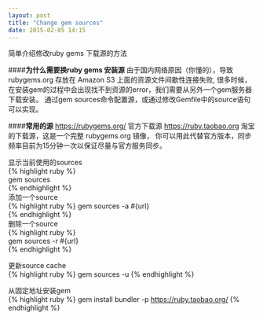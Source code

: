 ```yaml
---
layout: post
title: "Change gem sources"
date: 2015-02-05 14:15
---
```

简单介绍修改ruby gems 下载源的方法

####<b>为什么需要换ruby gems 安装源</b>
由于国内网络原因（你懂的），导致 rubygems.org 存放在 Amazon S3 上面的资源文件间歇性连接失败,
很多时候，在安装gem的过程中会出现找不到资源的error，我们需要从另外一个gem服务器下载安装。
通过gem sources命令配置源，或通过修改Gemfile中的source语句可以实现。

####<b>常用的源</b>
https://rubygems.org/ 官方下载源
https://ruby.taobao.org 淘宝的下载源，这是一个完整 rubygems.org 镜像，
你可以用此代替官方版本，同步频率目前为15分钟一次以保证尽量与官方服务同步。

显示当前使用的sources       
{% highlight ruby %}  
  gem sources    
{% endhighlight %}   
添加一个source    
{% highlight ruby %} 
  gem sources -a #{url}    
{% endhighlight %}  
删除一个source    
{% highlight ruby %}   
  gem sources -r #{url}      
{% endhighlight %}

更新source cache  
{% highlight ruby %} 
  gem sources -u
{% endhighlight %} 

从固定地址安装gem   
{% highlight ruby %} 
  gem install bundler -p https://ruby.taobao.org/
{% endhighlight %}  
